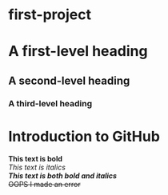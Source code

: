 # first-project
# A first-level heading
## A second-level heading
### A third-level heading
# Introduction to GitHub
 **This text is bold**\
*This text is italics*\
***This text is both bold and italics***\
~~OOPS I made an error~~
